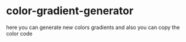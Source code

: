 # color-gradient-generator
here you can generate new colors gradients 
and also you can copy the color code 
